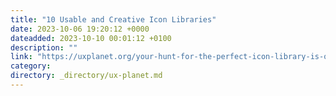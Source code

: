 ```yaml
---
title: "10 Usable and Creative Icon Libraries"
date: 2023-10-06 19:20:12 +0000
dateadded: 2023-10-10 00:01:12 +0100
description: ""
link: "https://uxplanet.org/your-hunt-for-the-perfect-icon-library-is-over-find-the-10-best-and-free-sources-right-here-94ac93a5f55e?source=rss----819cc2aaeee0---4"
category:
directory: _directory/ux-planet.md
---
```

